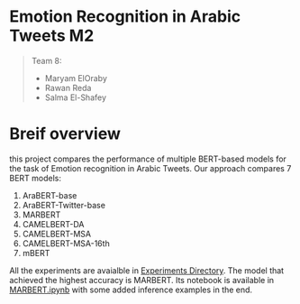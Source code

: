 # Emotion Recognition in Arabic Tweets M2 
> Team 8:
> - Maryam ElOraby
> - Rawan Reda
> - Salma El-Shafey




# Breif overview
this project compares the performance of multiple BERT-based models for the task of Emotion recognition in Arabic Tweets.
Our approach compares 7 BERT models:
1. AraBERT-base
2. AraBERT-Twitter-base 
3. MARBERT
4. CAMELBERT-DA
5. CAMELBERT-MSA
6. CAMELBERT-MSA-16th
7. mBERT

All the experiments are avaialble in [Experiments Directory](./Experiments). The model that achieved the highest accuracy is MARBERT. Its notebook is available in [MARBERT.ipynb](/MARBERT.ipynb) with some added inference examples in the end.

